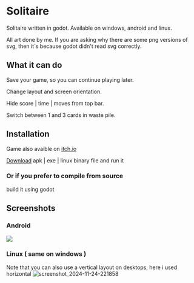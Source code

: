 # Solitaire
Solitaire written in godot. Available on windows, android and linux.

All art done by me. If you are asking why there are some png versions of svg, then it`s because godot didn't read svg correctly.

## What it can do

Save your game, so you can continue playing later.

Change layout and screen orientation.

Hide score | time | moves from top bar.

Switch between 1 and 3 cards in waste pile.





## Installation
Game also avaible on [itch.io](https://sann3.itch.io/solitaire)


[Download](https://github.com/SAANN3/Solitaire/releases)  apk | exe | linux binary file and run it 
### Or if you prefer to compile from source
build it using godot


## Screenshots
### Android
![](https://github.com/user-attachments/assets/f02531a9-9f76-4e54-ac28-314d52d9ba1b)



### Linux ( same on windows )
Note that you can also use a vertical layout on desktops, here i used horizontal
![screenshot_2024-11-24-221858](https://github.com/user-attachments/assets/0f983af9-b360-43b4-80d5-a95a53fd3dad)



